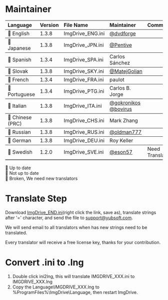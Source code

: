 # Maintainer
<table border="0" cellpadding=5 cols=13 frame=below rules=rows>
    <tr><th align=left>Language</th><th align=left>Version</th><th align=left>File Name</th><th align=left>Maintainer</th><th align=left>Comments</th></tr> 
    <tr><td>&#x1F34F; English</td><td>1.3.8</td><td>ImgDrive_ENG.ini</td><td><a href="https://github.com/dvdforge">@dvdforge</a></td><td></td></tr>
    <tr><td>&#x1F34F; Japanese</td><td>1.3.8</td><td>ImgDrive_JPN.ini</td><td><a href="https://github.com/Pentive">@Pentive</a></td><td></td></tr>
    <tr><td>&#x1F34A; Spanish</td><td>1.3.4</td><td>ImgDrive_SPA.ini</td><td>Carlos Sánchez</td><td></td></tr>
    <tr><td>&#x1F34F; Slovak</td><td>1.3.8</td><td>ImgDrive_SKY.ini</td><td><a href="https://github.com/MatejGolian">@MatejGolian</a></td><td></td></tr>
    <tr><td>&#x1F34A; French</td><td>1.3.4</td><td>ImgDrive_FRA.ini</td><td>paulot</td><td></td></tr>
    <tr><td>&#x1F34A; Portuguese</td><td>1.3.4</td><td>ImgDrive_PTG.ini</td><td>Carlos B. Jorge</td><td></td></tr>
    <tr><td>&#x1F34F; Italian</td><td>1.3.8</td><td>ImgDrive_ITA.ini</td><td><a href="https://github.com/gokronikos">@gokronikos</a> <a href="https://github.com/bovirus">@bovirus</a></td><td></td></tr>
    <tr><td>&#x1F34F; Chinese (PRC)</td><td>1.3.8</td><td>ImgDrive_CHS.ini</td><td>Mark Zhang</td><td></td></tr>
    <tr><td>&#x1F34F; Russian</td><td>1.3.8</td><td>ImgDrive_RUS.ini</td><td><a href="https://github.com/oldman777">@oldman777</a></td><td></td></tr>
    <tr><td>&#x1F34F; German</td><td>1.3.8</td><td>ImgDrive_DEU.ini</td><td>Roy Keller</td><td></td></tr>
    <tr><td>&#x1F34E; Swedish</td><td>1.2.0</td><td>ImgDrive_SVE.ini</td><td><a href="https://github.com/eson57">@eson57</a></td><td>Need Translators</td></tr>
</table>

&#x1F34F; Up to date<br>
&#x1F34A; Not up to date<br>
&#x1F34E; Broken, We need new translators

# Translate Step
Download [ImgDrive_END.ini](https://raw.githubusercontent.com/dvdforge/imgdrive_translations/master/ImgDrive_ENG.ini)(right click the link, save as), translate strings after '=' character, and send the file to support@yubsoft.com.

We will send email to all translators when has new strings need to be translated.

Every translator will receive a free license key, thanks for your contribution.

# Convert .ini to .lng
1. Double click ini2lng, this will translate IMGDRIVE_XXX.ini to IMGDRIVE_XXX.lng
2. Copy the Language\IMGDRIVE_XXX.lng to %ProgramFiles%\ImgDrive\Language\, then restart ImgDrive.